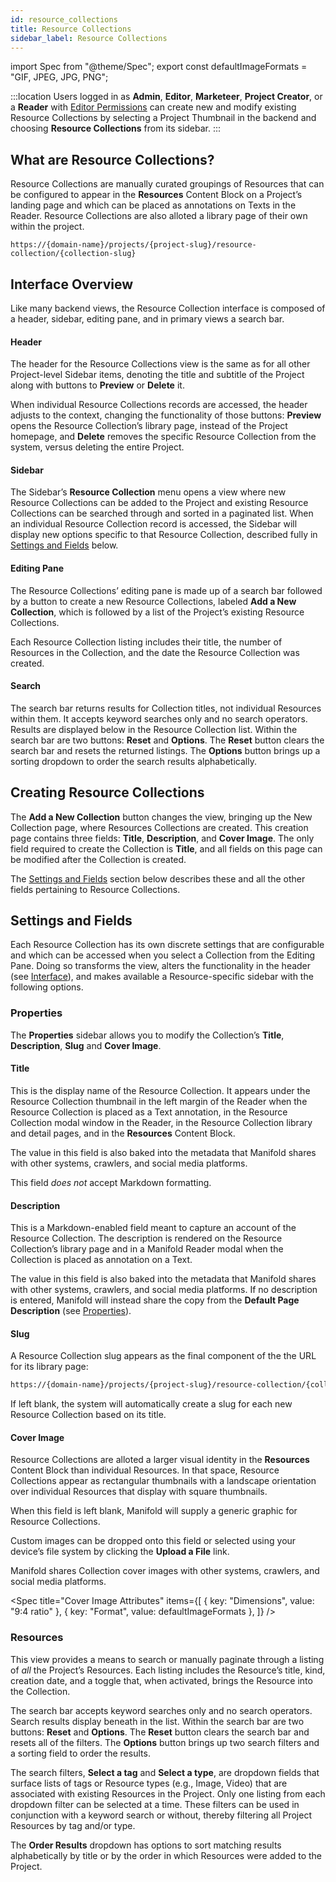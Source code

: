 ```yaml
---
id: resource_collections
title: Resource Collections
sidebar_label: Resource Collections
---
```


import Spec from "@theme/Spec";
export const defaultImageFormats = "GIF, JPEG, JPG, PNG";

:::location
Users logged in as **Admin**, **Editor**, **Marketeer**, **Project Creator**, or a **Reader** with [Editor Permissions](../backend/projects.md#editor-permissions) can create new and modify existing Resource Collections by selecting a Project Thumbnail in the backend and choosing **Resource Collections** from its sidebar.
:::

## What are Resource Collections?

Resource Collections are manually curated groupings of Resources that can be configured to appear in the **Resources** Content Block on a Project’s landing page and which can be placed as annotations on Texts in the Reader. Resource Collections are also alloted a library page of their own within the project.

```shell title="Resource Collection Page"
https://{domain-name}/projects/{project-slug}/resource-collection/{collection-slug}
```

## Interface Overview

Like many backend views, the Resource Collection interface is composed of a header, sidebar, editing pane, and in primary views a search bar.

#### Header

The header for the Resource Collections view is the same as for all other Project-level Sidebar items, denoting the title and subtitle of the Project along with buttons to **Preview** or **Delete** it.

When individual Resource Collections records are accessed, the header adjusts to the context, changing the functionality of those buttons: **Preview** opens the Resource Collection’s library page, instead of the Project homepage, and **Delete** removes the specific Resource Collection from the system, versus deleting the entire Project.

#### Sidebar

The Sidebar’s **Resource Collection** menu opens a view where new Resource Collections can be added to the Project and existing Resource Collections can be searched through and sorted in a paginated list. When an individual Resource Collection record is accessed, the Sidebar will display new options specific to that Resource Collection, described fully in [Settings and Fields](../backend/resource_collections.md#settings-and-fields) below.

#### Editing Pane

The Resource Collections’ editing pane is made up of a search bar followed by a button to create a new Resource Collections, labeled **Add a New Collection**, which is followed by a list of the Project’s existing Resource Collections.

Each Resource Collection listing includes their title, the number of Resources in the Collection, and the date the Resource Collection was created.

#### Search

The search bar returns results for Collection titles, not individual Resources within them. It accepts keyword searches only and no search operators. Results are displayed below in the Resource Collection list. Within the search bar are two buttons: **Reset** and **Options**. The **Reset** button clears the search bar and resets the returned listings. The **Options** button brings up a sorting dropdown to order the search results alphabetically.

## Creating Resource Collections

The **Add a New Collection** button changes the view, bringing up the New Collection page, where Resources Collections are created. This creation page contains three fields: **Title**, **Description**, and **Cover Image**. The only field required to create the Collection is **Title**, and all fields on this page can be modified after the Collection is created. 

The [Settings and Fields](../backend/resource_collections.md#settings-and-fields) section below describes these and all the other fields pertaining to Resource Collections.

## Settings and Fields

Each Resource Collection has its own discrete settings that are configurable and which can be accessed when you select a Collection from the Editing Pane. Doing so transforms the view, alters the functionality in the header (see [Interface](../backend/resource_collections.md#interface-overview)), and makes available a Resource-specific sidebar with the following options.

### Properties

The **Properties** sidebar allows you to modify the Collection’s **Title**, **Description**, **Slug** and **Cover Image**.

#### Title

This is the display name of the Resource Collection. It appears under the Resource Collection thumbnail in the left margin of the Reader when the Resource Collection is placed as a Text annotation, in the Resource Collection modal window in the Reader, in the Resource Collection library and detail pages, and in the **Resources** Content Block.

The value in this field is also baked into the metadata that Manifold shares with other systems, crawlers, and social media platforms.

This field *does not* accept Markdown formatting.

#### Description

This is a Markdown-enabled field meant to capture an account of the Resource Collection. The description is rendered on the Resource Collection’s library page and in a Manifold Reader modal when the Collection is placed as annotation on a Text.

The value in this field is also baked into the metadata that Manifold shares with other systems, crawlers, and social media platforms. If no description is entered, Manifold will instead share the copy from the **Default Page Description** (see [Properties](../administering/configuring/properties.md#default-page-description)).

#### Slug

A Resource Collection slug appears as the final component of the the URL for its library page: 

```html
https://{domain-name}/projects/{project-slug}/resource-collection/{collection-slug}
```

If left blank, the system will automatically create a slug for each new Resource Collection based on its title.

#### Cover Image

Resource Collections are alloted a larger visual identity in the **Resources** Content Block than individual Resources. In that space, Resource Collections appear as rectangular thumbnails with a landscape orientation over individual Resources that display with square thumbnails.

When this field is left blank, Manifold will supply a generic graphic for Resource Collections.

Custom images can be dropped onto this field or selected using your device’s file system by clicking the **Upload a File** link.

Manifold shares Collection cover images with other systems, crawlers, and social media platforms.

<Spec
		title="Cover Image Attributes"
		items={[
				{ key: "Dimensions", value: "9:4 ratio" },
				{ key: "Format", value: defaultImageFormats },
		]}
/>

### Resources

This view provides a means to search or manually paginate through a listing of *all* the Project’s Resources. Each listing includes the Resource’s title, kind, creation date, and a toggle that, when activated, brings the Resource into the Collection.

The search bar accepts keyword searches only and no search operators. Search results display beneath in the list. Within the search bar are two buttons: **Reset** and **Options**. The **Reset** button clears the search bar and resets all of the filters. The **Options** button brings up two search filters and a sorting field to order the results.

The search filters, **Select a tag** and **Select a type**, are dropdown fields that surface lists of tags or Resource types (e.g., Image, Video) that are associated with existing Resources in the Project. Only one listing from each dropdown filter can be selected at a time. These filters can be used in conjunction with a keyword search or without, thereby filtering all Project Resources by tag and/or type.

The **Order Results** dropdown has options to sort matching results alphabetically by title or by the order in which Resources were added to the Project.
